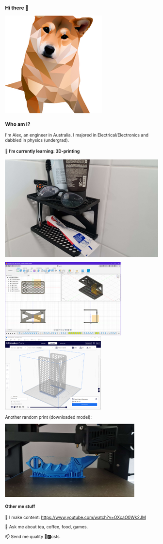 ### Hi there 👋

<img src="media\DALLE2-doge.png" alt="drawing" height="320"/>


### Who am I?
I'm Alex, an engineer in Australia. 
I majored in Electrical/Electronics and dabbled in physics (undergrad).

#### 🌱 I’m currently learning: **3D-printing**

<img src="media\bathroom-holder.png" alt="drawing" height="320"/>

<img src="media\fusion.png" alt="drawing" height="240"/><img src="media\cura.gif" alt="drawing" height="240"/>

Another random print (downloaded model):

<img src="media\karambit-print.png" alt="drawing" height="240"/>


#### Other me stuff

🎼 I make content: https://www.youtube.com/watch?v=OXcaO0Wk2JM

💬 Ask me about tea, coffee, food, games.

📫 Send me quality 💩🅿osts


<!--
- 🔭 I’m currently working on ...
- 🌱 I’m currently learning ...
- 👯 I’m looking to collaborate on ...
- 🤔 I’m looking for help with ...
- 💬 Ask me about ...
- 📫 How to reach me: ...
- 😄 Pronouns: ...
- ⚡ Fun fact: ...
-->
